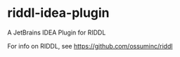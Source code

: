 # riddl-idea-plugin
A JetBrains IDEA Plugin for RIDDL

For info on RIDDL, see https://github.com/ossuminc/riddl

